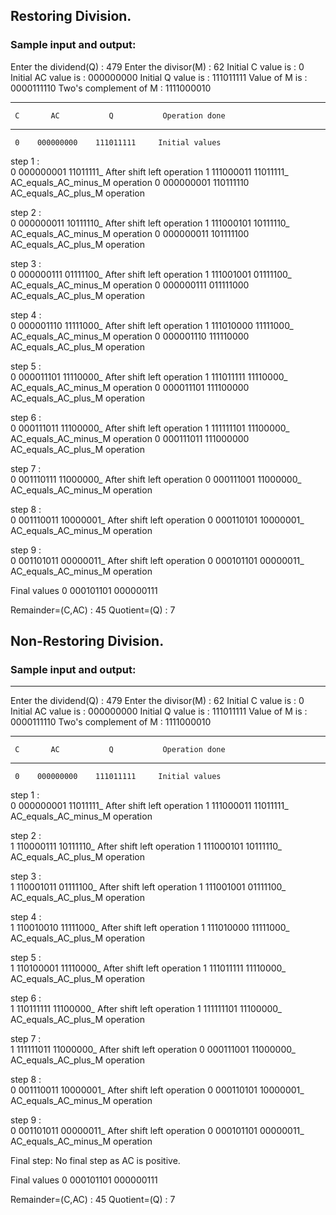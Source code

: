 ## Restoring Division.
### Sample input and output:

Enter the dividend(Q)  :  479
Enter the divisor(M)   :  62
Initial C value is     :  0
Initial AC value is    :  000000000
Initial Q value is     :  111011111
Value of M is          :  0000111110
Two's complement of M  :  1111000010

---------------------------------------------------------------------------------------------------------------------
	 C       AC           Q           Operation done
---------------------------------------------------------------------------------------------------------------------
	 0    000000000    111011111     Initial values

step 1 :  
	 0    000000001    11011111_     After shift left operation
	 1    111000011    11011111_     AC_equals_AC_minus_M operation
	 0    000000001    110111110     AC_equals_AC_plus_M operation

step 2 :  
	 0    000000011    10111110_     After shift left operation
	 1    111000101    10111110_     AC_equals_AC_minus_M operation
	 0    000000011    101111100     AC_equals_AC_plus_M operation

step 3 :  
	 0    000000111    01111100_     After shift left operation
	 1    111001001    01111100_     AC_equals_AC_minus_M operation
	 0    000000111    011111000     AC_equals_AC_plus_M operation

step 4 :  
	 0    000001110    11111000_     After shift left operation
	 1    111010000    11111000_     AC_equals_AC_minus_M operation
	 0    000001110    111110000     AC_equals_AC_plus_M operation

step 5 :  
	 0    000011101    11110000_     After shift left operation
	 1    111011111    11110000_     AC_equals_AC_minus_M operation
	 0    000011101    111100000     AC_equals_AC_plus_M operation

step 6 :  
	 0    000111011    11100000_     After shift left operation
	 1    111111101    11100000_     AC_equals_AC_minus_M operation
	 0    000111011    111000000     AC_equals_AC_plus_M operation

step 7 :  
	 0    001110111    11000000_     After shift left operation
	 0    000111001    11000000_     AC_equals_AC_minus_M operation

step 8 :  
	 0    001110011    10000001_     After shift left operation
	 0    000110101    10000001_     AC_equals_AC_minus_M operation

step 9 :  
	 0    001101011    00000011_     After shift left operation
	 0    000101101    00000011_     AC_equals_AC_minus_M operation


Final values
	 0    000101101    000000111

Remainder=(C,AC)       :  45
Quotient=(Q)           :  7
>>> 

## Non-Restoring Division.
### Sample input and output:
---------------------------------------------------------------------------------------------------------------------
Enter the dividend(Q)  : 479
Enter the divisor(M)   : 62
Initial C value is     :  0
Initial AC value is    :  000000000
Initial Q value is     :  111011111
Value of M is          :  0000111110
Two's complement of M  :  1111000010

---------------------------------------------------------------------------------------------------------------------
	 C       AC           Q           Operation done
---------------------------------------------------------------------------------------------------------------------
	 0    000000000    111011111     Initial values

step 1 :  
	 0    000000001    11011111_     After shift left operation
	 1    111000011    11011111_     AC_equals_AC_minus_M operation

step 2 :  
	 1    110000111    10111110_     After shift left operation
	 1    111000101    10111110_     AC_equals_AC_plus_M operation

step 3 :  
	 1    110001011    01111100_     After shift left operation
	 1    111001001    01111100_     AC_equals_AC_plus_M operation

step 4 :  
	 1    110010010    11111000_     After shift left operation
	 1    111010000    11111000_     AC_equals_AC_plus_M operation

step 5 :  
	 1    110100001    11110000_     After shift left operation
	 1    111011111    11110000_     AC_equals_AC_plus_M operation

step 6 :  
	 1    110111111    11100000_     After shift left operation
	 1    111111101    11100000_     AC_equals_AC_plus_M operation

step 7 :  
	 1    111111011    11000000_     After shift left operation
	 0    000111001    11000000_     AC_equals_AC_plus_M operation

step 8 :  
	 0    001110011    10000001_     After shift left operation
	 0    000110101    10000001_     AC_equals_AC_minus_M operation

step 9 :  
	 0    001101011    00000011_     After shift left operation
	 0    000101101    00000011_     AC_equals_AC_minus_M operation

Final step: 
No final step as AC is positive.

Final values
	 0    000101101    000000111

Remainder=(C,AC)       :  45
Quotient=(Q)           :  7
>>> 


